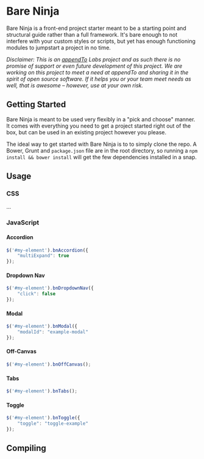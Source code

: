 Bare Ninja
==========

Bare Ninja is a front-end project starter meant to be a starting point and structural guide rather than a full framework. It's bare enough to not interfere with your custom styles or scripts, but yet has enough functioning modules to jumpstart a project in no time.

_Disclaimer: This is an [appendTo](http://appendto.com) Labs project and as such there is no promise of support or even future development of this project. We are working on this project to meet a need at appendTo and sharing it in the spirit of open source software. If it helps you or your team meet needs as well, that is awesome – however, use at your own risk._

## Getting Started

Bare Ninja is meant to be used very flexibly in a "pick and choose" manner. It comes with everything you need to get a project started right out of the box, but can be used in an existing project however you please.

The ideal way to get started with Bare Ninja is to to simply clone the repo. A Bower, Grunt and `package.json` file are in the root directory, so running a `npm install && bower install` will get the few dependencies installed in a snap.

## Usage

### CSS
...
### JavaScript

#### Accordion

```js
$('#my-element').bnAccordion({
    "multiExpand": true
});
```

#### Dropdown Nav

```js
$('#my-element').bnDropdownNav({
    "click": false
});
```

#### Modal

```js
$('#my-element').bnModal({
    "modalId": "example-modal"
});
```

#### Off-Canvas

```js
$('#my-element').bnOffCanvas();
```

#### Tabs

```js
$('#my-element').bnTabs();
```

#### Toggle

```js
$('#my-element').bnToggle({
    "toggle": "toggle-example"
});
```

## Compiling